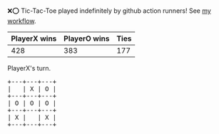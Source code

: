 :x::o: Tic-Tac-Toe played indefinitely by github action runners! See [my workflow](.github/workflows/play.yaml).

|PlayerX wins|PlayerO wins|Ties|
|-|-|-|
|428|383|177|

PlayerX's turn.

<pre>
+---+---+---+
|   | X | O |
+---+---+---+
| O | O | O |
+---+---+---+
| X |   | X |
+---+---+---+
</pre>
